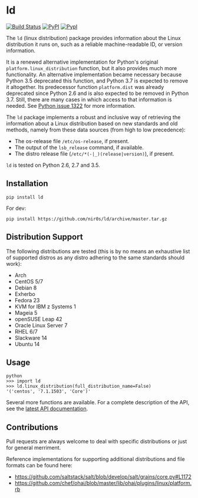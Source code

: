 ld
==

[![Build Status](https://travis-ci.org/nir0s/ld.svg?branch=master)](https://travis-ci.org/nir0s/ld)
[![PyPI](http://img.shields.io/pypi/dm/ld.svg)](http://img.shields.io/pypi/dm/ld.svg)
[![PypI](http://img.shields.io/pypi/v/ld.svg)](http://img.shields.io/pypi/v/ld.svg)

The `ld` (linux distribution) package provides information about the
Linux distribution it runs on, such as a reliable machine-readable ID, or
version information.

It is a renewed alternative implementation for Python's
original `platform.linux_distribution` function, but it also provides much more
functionality.
An alternative implementation became necessary because Python 3.5 deprecated
this function, and Python 3.7 is expected to remove it altogether.
Its predecessor function `platform.dist` was already deprecated since
Python 2.6 and is also expected to be removed in Python 3.7.
Still, there are many cases in which access to that information is needed.
See [Python issue 1322](https://bugs.python.org/issue1322) for more
information.

The `ld` package implements a robust and inclusive way of retrieving the
information about a Linux distribution based on new standards and old methods,
namely from these data sources (from high to low precedence):

* The os-release file `/etc/os-release`, if present.
* The output of the `lsb_release` command, if available.
* The distro release file (`/etc/*(-|_)(release|version)`), if present.

`ld` is tested on Python 2.6, 2.7 and 3.5.


## Installation

```shell
pip install ld
```

For dev:

```shell
pip install https://github.com/nir0s/ld/archive/master.tar.gz
```

## Distribution Support

The following distributions are tested (this is by no means an exhaustive list
of supported distros as any distro adhering to the same standards should work):

* Arch
* CentOS 5/7
* Debian 8
* Exherbo
* Fedora 23
* KVM for IBM z Systems 1
* Mageia 5
* openSUSE Leap 42
* Oracle Linux Server 7
* RHEL 6/7
* Slackware 14
* Ubuntu 14

## Usage

```
python
>>> import ld
>>> ld.linux_distribution(full_distribution_name=False)
'('centos', '7.1.1503', 'Core')'
```

Several more functions are available. For a complete description of the
API, see the [latest API documentation](http://ld.readthedocs.org/en/latest/).

## Contributions

Pull requests are always welcome to deal with specific distributions or just
for general merriment.

Reference implementations for supporting additional distributions and file
formats can be found here:

* https://github.com/saltstack/salt/blob/develop/salt/grains/core.py#L1172
* https://github.com/chef/ohai/blob/master/lib/ohai/plugins/linux/platform.rb
